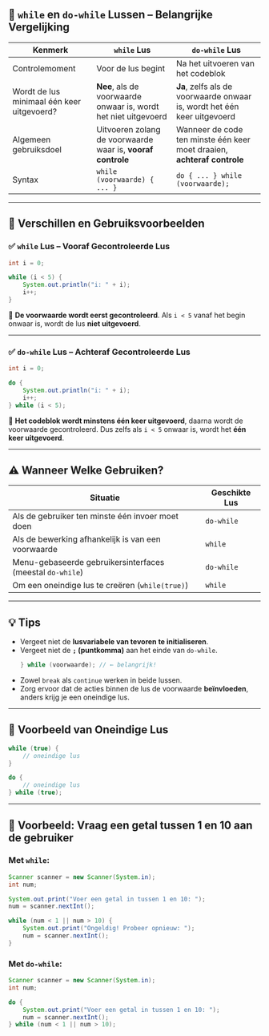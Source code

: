 ## 🔁 `while` en `do-while` Lussen – Belangrijke Vergelijking

| Kenmerk                     | `while` Lus                                     | `do-while` Lus                                     |
|-----------------------------|--------------------------------------------------|----------------------------------------------------|
| Controlemoment             | Voor de lus begint                              | Na het uitvoeren van het codeblok                 |
| Wordt de lus minimaal één keer uitgevoerd? | **Nee**, als de voorwaarde onwaar is, wordt het niet uitgevoerd | **Ja**, zelfs als de voorwaarde onwaar is, wordt het één keer uitgevoerd |
| Algemeen gebruiksdoel      | Uitvoeren zolang de voorwaarde waar is, **vooraf controle** | Wanneer de code ten minste één keer moet draaien, **achteraf controle** |
| Syntax                     | `while (voorwaarde) { ... }`                     | `do { ... } while (voorwaarde);`                   |

---

## 🧠 Verschillen en Gebruiksvoorbeelden

### ✅ `while` Lus – Vooraf Gecontroleerde Lus

```java
int i = 0;

while (i < 5) {
    System.out.println("i: " + i);
    i++;
}
```

🔹 **De voorwaarde wordt eerst gecontroleerd**. Als `i < 5` vanaf het begin onwaar is, wordt de lus **niet uitgevoerd**.

---

### ✅ `do-while` Lus – Achteraf Gecontroleerde Lus

```java
int i = 0;

do {
    System.out.println("i: " + i);
    i++;
} while (i < 5);
```

🔹 **Het codeblok wordt minstens één keer uitgevoerd**, daarna wordt de voorwaarde gecontroleerd. Dus zelfs als `i < 5` onwaar is, wordt het **één keer uitgevoerd**.

---

## ⚠️ Wanneer Welke Gebruiken?

| Situatie                                                        | Geschikte Lus     |
|------------------------------------------------------------------|-------------------|
| Als de gebruiker ten minste één invoer moet doen                | `do-while`        |
| Als de bewerking afhankelijk is van een voorwaarde              | `while`           |
| Menu-gebaseerde gebruikersinterfaces (meestal `do-while`)       | `do-while`        |
| Om een oneindige lus te creëren (`while(true)`)                 | `while`           |

---

## 💡 Tips

- Vergeet niet de **lusvariabele van tevoren te initialiseren**.
- Vergeet niet de **`;` (puntkomma)** aan het einde van `do-while`.
  ```java
  } while (voorwaarde); // ← belangrijk!
  ```
- Zowel `break` als `continue` werken in beide lussen.
- Zorg ervoor dat de acties binnen de lus de voorwaarde **beïnvloeden**, anders krijg je een oneindige lus.

---

## 🔄 Voorbeeld van Oneindige Lus

```java
while (true) {
    // oneindige lus
}
```

```java
do {
    // oneindige lus
} while (true);
```

---

## 📌 Voorbeeld: Vraag een getal tussen 1 en 10 aan de gebruiker

### Met `while`:

```java
Scanner scanner = new Scanner(System.in);
int num;

System.out.print("Voer een getal in tussen 1 en 10: ");
num = scanner.nextInt();

while (num < 1 || num > 10) {
    System.out.print("Ongeldig! Probeer opnieuw: ");
    num = scanner.nextInt();
}
```

### Met `do-while`:

```java
Scanner scanner = new Scanner(System.in);
int num;

do {
    System.out.print("Voer een getal in tussen 1 en 10: ");
    num = scanner.nextInt();
} while (num < 1 || num > 10);
```

